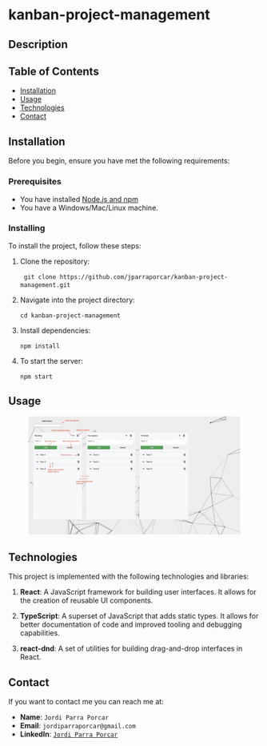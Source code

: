 # kanban-project-management

## Description

## Table of Contents

- [Installation](#installation)
- [Usage](#usage)
- [Technologies](#technologies)
- [Contact](#contact)

## Installation

Before you begin, ensure you have met the following requirements:

### Prerequisites

- You have installed [Node.js and npm](https://nodejs.org/en/download/)
- You have a Windows/Mac/Linux machine.

### Installing

To install the project, follow these steps:

1. Clone the repository:

   ```
    git clone https://github.com/jparraporcar/kanban-project-management.git
   ```

2. Navigate into the project directory:

   ```
   cd kanban-project-management
   ```

3. Install dependencies:

   ```
   npm install
   ```

4. To start the server:
   ```
   npm start
   ```

## Usage

<figure>
  <img src="./screenshots/app-main-mod.jpg" alt="app usage explanation">
</figure>

## Technologies

This project is implemented with the following technologies and libraries:

1. **React**: A JavaScript framework for building user interfaces. It allows for the creation of reusable UI components.

2. **TypeScript**: A superset of JavaScript that adds static types. It allows for better documentation of code and improved tooling and debugging capabilities.

3. **react-dnd**: A set of utilities for building drag-and-drop interfaces in React.

## Contact

If you want to contact me you can reach me at:

- **Name**: `Jordi Parra Porcar`
- **Email**: `jordiparraporcar@gmail.com`
- **LinkedIn**: [`Jordi Parra Porcar`](https://www.linkedin.com/in/jordiparraporcar/)
